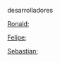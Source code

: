 


desarrolladores

 <a href="https://github.com/RonaldV17?tab=repositories">Ronald</a>;

 <a href="https://github.com/felipe-pm">Felipe</a>;

 <a href="https://github.com/SebastyanCamylo">Sebastian</a>;
